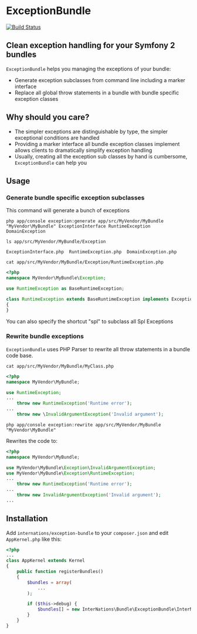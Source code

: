 # ExceptionBundle
[![Build Status](https://travis-ci.org/InterNations/ExceptionBundle.svg)](https://travis-ci.org/InterNations/ExceptionBundle)
## Clean exception handling for your Symfony 2 bundles

`ExceptionBundle` helps you managing the exceptions of your bundle:

 - Generate exception subclasses from command line including a marker interface
 - Replace all global throw statements in a bundle with bundle specific exception classes

## Why should you care?

 - The simpler exceptions are distinguishable by type, the simpler exceptional conditions are handled
 - Providing a marker interface all bundle exception classes implement allows clients to dramatically simplify exception handling
 - Usually, creating all the exception sub classes by hand is cumbersome, `ExceptionBundle` can help you


## Usage

### Generate bundle specific exception subclasses

This command will generate a bunch of exceptions

```
php app/console exception:generate app/src/MyVendor/MyBundle "MyVendor\MyBundle" ExceptionInterface RuntimeException DomainException
```

`ls app/src/MyVendor/MyBundle/Exception`

```
ExceptionInterface.php  RuntimeException.php  DomainException.php
```

`cat app/src/MyVendor/MyBundle/Exception/RuntimeException.php`
```php
<?php
namespace MyVendor\MyBundle\Exception;

use RuntimeException as BaseRuntimeException;

class RuntimeException extends BaseRuntimeException implements ExceptionInterface
{
}

```

You can also specify the shortcut "spl" to subclass all Spl Exceptions

### Rewrite bundle exceptions
`ExceptionBundle` uses PHP Parser to rewrite all throw statements in a bundle code base.

`cat app/src/MyVendor/MyBundle/MyClass.php`

```php
<?php
namespace MyVendor\MyBundle;

use RuntimeException;
...
    throw new RuntimeException('Runtime error');
...
    throw new \InvalidArgumentException('Invalid argument');
```

`php app/console exception:rewrite app/src/MyVendor/MyBundle "MyVendor\MyBundle"`

Rewrites the code to:

```php
<?php
namespace MyVendor\MyBundle;

use MyVendor\MyBundle\Exception\InvalidArgumentException;
use MyVendor\MyBundle\Exception\RuntimeException;
...
    throw new RuntimeException('Runtime error');
...
    throw new InvalidArgumentException('Invalid argument');
...
```

## Installation

Add `internations/exception-bundle` to your `composer.json` and edit `AppKernel.php` like this:

```php
<?php
...
class AppKernel extends Kernel
{
    public function registerBundles()
    {
        $bundles = array(
            ...
        );

        if ($this->debug) {
            $bundles[] = new InterNations\Bundle\ExceptionBundle\InterNationsExceptionBundle();
        }
    }
}
```
